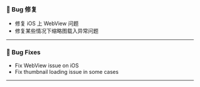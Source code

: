 ### 🐞 Bug 修复

- 修复 iOS 上 WebView 问题
- 修复某些情况下缩略图载入异常问题

---

### 🐞 Bug Fixes

- Fix WebView issue on iOS
- Fix thumbnail loading issue in some cases

---